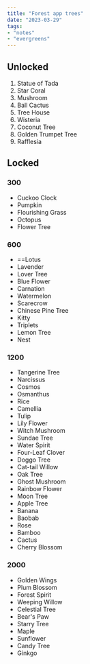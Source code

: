 ```yaml
---
title: "Forest app trees"
date: "2023-03-29"
tags:
- "notes"
- "evergreens"
---
```


## Unlocked

1. Statue of Tada
2. Star Coral
3. Mushroom
4. Ball Cactus
5. Tree House
6. Wisteria
7. Coconut Tree
8. Golden Trumpet Tree
9. Rafflesia

## Locked

### 300

- Cuckoo Clock
- Pumpkin
- Flourishing Grass
- Octopus
- Flower Tree

### 600

- ==Lotus
- Lavender
- Lover Tree
- Blue Flower
- Carnation
- Watermelon
- Scarecrow
- Chinese Pine Tree
- Kitty
- Triplets
- Lemon Tree
- Nest

### 1200

- Tangerine Tree
- Narcissus
- Cosmos
- Osmanthus
- Rice
- Camellia
- Tulip
- Lily Flower
- Witch Mushroom
- Sundae Tree
- Water Spirit
- Four-Leaf Clover
- Doggo Tree
- Cat-tail Willow
- Oak Tree
- Ghost Mushroom
- Rainbow Flower
- Moon Tree
- Apple Tree
- Banana
- Baobab
- Rose
- Bamboo
- Cactus
- Cherry Blossom

### 2000

- Golden Wings
- Plum Blossom
- Forest Spirit
- Weeping Willow
- Celestial Tree
- Bear's Paw
- Starry Tree
- Maple
- Sunflower
- Candy Tree
- Ginkgo